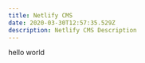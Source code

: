 ```yaml
---
title: Netlify CMS
date: 2020-03-30T12:57:35.529Z
description: Netlify CMS Description
---
```

hello world
